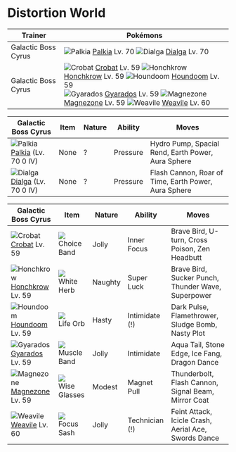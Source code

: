 # Distortion World

Trainer                    | Pokémons
---                        | ---
Galactic Boss Cyrus        | ![][484]  [Palkia] Lv. 70  ![][483]  [Dialga] Lv. 70
Galactic Boss Cyrus        | ![][169]  [Crobat] Lv. 59  ![][430]  [Honchkrow] Lv. 59  ![][229]  [Houndoom] Lv. 59 <br> ![][130]  [Gyarados] Lv. 59  ![][462]  [Magnezone] Lv. 59  ![][461]  [Weavile] Lv. 60

Galactic Boss Cyrus   | Item         | Nature  | Ability       | Moves
---                   | ---          | ---     | ---           | ---
![][484]<br> [Palkia] (Lv. 70  0 IV)  | None                                    | ?        | Pressure            | Hydro Pump, Spacial Rend, Earth Power, Aura Sphere
![][483]<br> [Dialga] (Lv. 70  0 IV)  | None                                    | ?        | Pressure            | Flash Cannon, Roar of Time, Earth Power, Aura Sphere

Galactic Boss Cyrus | Item         | Nature  | Ability       | Moves
---                 | ---          | ---     | ---           | ---
![][169]<br> [Crobat] Lv. 59          | ![][choice-band]<br> Choice Band        | Jolly    | Inner Focus         | Brave Bird, U-turn, Cross Poison, Zen Headbutt
![][430]<br> [Honchkrow] Lv. 59       | ![][white-herb]<br> White Herb          | Naughty  | Super Luck          | Brave Bird, Sucker Punch, Thunder Wave, Superpower
![][229]<br> [Houndoom] Lv. 59        | ![][life-orb]<br> Life Orb              | Hasty    | Intimidate (!)      | Dark Pulse, Flamethrower, Sludge Bomb, Nasty Plot
![][130]<br> [Gyarados] Lv. 59        | ![][muscle-band]<br> Muscle Band        | Jolly    | Intimidate          | Aqua Tail, Stone Edge, Ice Fang, Dragon Dance
![][462]<br> [Magnezone] Lv. 59       | ![][wise-glasses]<br> Wise Glasses      | Modest   | Magnet Pull         | Thunderbolt, Flash Cannon, Signal Beam, Mirror Coat
![][461]<br> [Weavile] Lv. 60         | ![][focus-sash]<br> Focus Sash          | Jolly    | Technician (!)      | Feint Attack, Icicle Crash, Aerial Ace, Swords Dance


[130]: https://raw.githubusercontent.com/PokeAPI/sprites/master/sprites/pokemon/130.png "Gyarados"
[169]: https://raw.githubusercontent.com/PokeAPI/sprites/master/sprites/pokemon/169.png "Crobat"
[229]: https://raw.githubusercontent.com/PokeAPI/sprites/master/sprites/pokemon/229.png "Houndoom"
[430]: https://raw.githubusercontent.com/PokeAPI/sprites/master/sprites/pokemon/430.png "Honchkrow"
[461]: https://raw.githubusercontent.com/PokeAPI/sprites/master/sprites/pokemon/461.png "Weavile"
[462]: https://raw.githubusercontent.com/PokeAPI/sprites/master/sprites/pokemon/462.png "Magnezone"
[483]: https://raw.githubusercontent.com/PokeAPI/sprites/master/sprites/pokemon/483.png "Dialga"
[484]: https://raw.githubusercontent.com/PokeAPI/sprites/master/sprites/pokemon/484.png "Palkia"
[Gyarados]: pokemon_changes/130/
[Crobat]: pokemon_changes/169/
[Houndoom]: pokemon_changes/229/
[Honchkrow]: pokemon_changes/430/
[Weavile]: pokemon_changes/461/
[Magnezone]: pokemon_changes/462/
[Dialga]: pokemon_changes/483/
[Palkia]: pokemon_changes/484/
[choice-band]: https://raw.githubusercontent.com/PokeAPI/sprites/master/sprites/items/choice-band.png
[focus-sash]: https://raw.githubusercontent.com/PokeAPI/sprites/master/sprites/items/focus-sash.png
[white-herb]: https://raw.githubusercontent.com/PokeAPI/sprites/master/sprites/items/white-herb.png
[wise-glasses]: https://raw.githubusercontent.com/PokeAPI/sprites/master/sprites/items/wise-glasses.png
[life-orb]: https://raw.githubusercontent.com/PokeAPI/sprites/master/sprites/items/life-orb.png
[muscle-band]: https://raw.githubusercontent.com/PokeAPI/sprites/master/sprites/items/muscle-band.png
